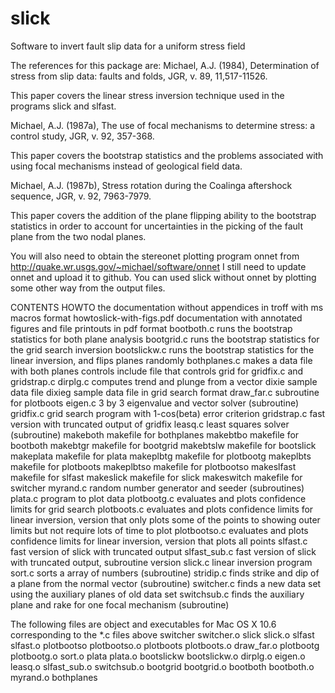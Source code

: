 # slick
Software to invert fault slip data for a uniform stress field

The references for this package are:
Michael, A.J. (1984), Determination of stress from slip data: faults and folds, JGR, v. 89, 11,517-11526.

This paper covers the linear stress inversion technique used in the programs slick and slfast.

Michael, A.J. (1987a), The use of focal mechanisms to determine stress: a control study, JGR, v. 92, 357-368.

This paper covers the bootstrap statistics and the problems associated with using focal mechanisms instead of geological field data.

Michael, A.J. (1987b), Stress rotation during the Coalinga aftershock sequence, JGR, v. 92, 7963-7979.

This paper covers the addition of the plane flipping ability to the bootstrap statistics in order to account for uncertainties in the picking of the fault plane from the two nodal planes.

You will also need to obtain the stereonet plotting program onnet from
http://quake.wr.usgs.gov/~michael/software/onnet
I still need to update onnet and upload it to github.  You can used slick without onnet by plotting some other way from the output files.


CONTENTS
HOWTO the documentation without appendices in troff with ms macros format
howtoslick-with-figs.pdf documentation with annotated figures and file printouts in pdf format
bootboth.c runs the bootstrap statistics for both plane analysis
bootgrid.c runs the bootstrap statistics for the grid search inversion
bootslickw.c runs the bootstrap statistics for the linear inversion,
	and flips planes randomly
bothplanes.c makes a data file with both planes
controls include file that controls grid for gridfix.c and gridstrap.c
dirplg.c computes trend and plunge from a vector
dixie sample data file
dixieg sample data file in grid search format
draw_far.c subroutine for plotboots
eigen.c 3 by 3 eigenvalue and vector solver (subroutine)
gridfix.c grid search program with 1-cos(beta) error criterion
gridstrap.c fast version with truncated output of gridfix
leasq.c least squares solver (subroutine)
makeboth makefile for bothplanes
makebtbo makefile for bootboth
makebtgr makefile for bootgrid
makebtslw makefile for bootslick
makeplata makefile for plata
makeplbtg makefile for plotbootg
makeplbts makefile for plotboots
makeplbtso makefile for plotbootso
makeslfast makefile for slfast
makeslick makefile for slick
makeswitch makefile for switcher
myrand.c random number generator and seeder (subroutines)
plata.c program to plot data
plotbootg.c evaluates and plots confidence limits for grid search
plotboots.c evaluates and plots confidence limits for linear inversion,
   version that only plots some of the points to showing outer limits
   but not require lots of time to plot
plotbootso.c evaluates and plots confidence limits for linear inversion,
   version that plots all points
slfast.c fast version of slick with truncated output
slfast_sub.c fast version of slick with truncated output, subroutine version
slick.c linear inversion program
sort.c sorts a array of numbers (subroutine)
stridip.c finds strike and dip of a plane from the normal vector (subroutine)
switcher.c finds a new data set using the auxiliary planes of old data set
switchsub.c finds the auxiliary plane  and rake for one focal mechanism (subroutine)

The following files are object and executables for Mac OS X 10.6 corresponding to the *.c files above
switcher
switcher.o
slick
slick.o
slfast
slfast.o
plotbootso
plotbootso.o
plotboots
plotboots.o
draw_far.o
plotbootg
plotbootg.o
sort.o
plata
plata.o
bootslickw
bootslickw.o
dirplg.o
eigen.o
leasq.o
slfast_sub.o
switchsub.o
bootgrid
bootgrid.o
bootboth
bootboth.o
myrand.o
bothplanes
